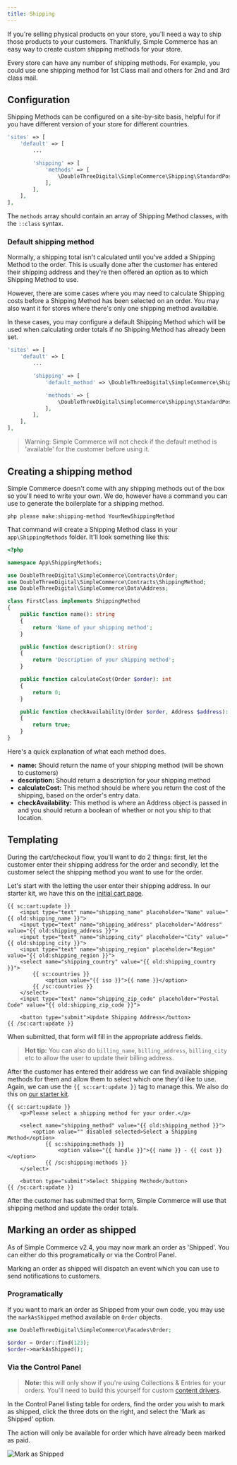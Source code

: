 ```yaml
---
title: Shipping
---
```


If you're selling physical products on your store, you'll need a way to ship those products to your customers. Thankfully, Simple Commerce has an easy way to create custom shipping methods for your store.

Every store can have any number of shipping methods. For example, you could use one shipping method for 1st Class mail and others for 2nd and 3rd class mail.

## Configuration

Shipping Methods can be configured on a site-by-site basis, helpful for if you have different version of your store for different countries.

```php
'sites' => [
    'default' => [
        ...

        'shipping' => [
            'methods' => [
                \DoubleThreeDigital\SimpleCommerce\Shipping\StandardPost::class,
            ],
        ],
    ],
],
```

The `methods` array should contain an array of Shipping Method classes, with the `::class` syntax.

### Default shipping method

Normally, a shipping total isn't calculated until you've added a Shipping Method to the order. This is usually done after the customer has entered their shipping address and they're then offered an option as to which Shipping Method to use.

However, there are some cases where you may need to calculate Shipping costs before a Shipping Method has been selected on an order. You may also want it for stores where there's only one shipping method available.

In these cases, you may configure a default Shipping Method which will be used when calculating order totals if no Shipping Method has already been set.

```php
'sites' => [
    'default' => [
        ...

        'shipping' => [
            'default_method' => \DoubleThreeDigital\SimpleCommerce\Shipping\StandardPost::class,

            'methods' => [
                \DoubleThreeDigital\SimpleCommerce\Shipping\StandardPost::class,
            ],
        ],
    ],
],
```

> Warning: Simple Commerce will not check if the default method is 'available' for the customer before using it.

## Creating a shipping method

Simple Commerce doesn't come with any shipping methods out of the box so you'll need to write your own. We do, however have a command you can use to generate the boilerplate for a shipping method.

```
php please make:shipping-method YourNewShippingMethod
```

That command will create a Shipping Method class in your `app\ShippingMethods` folder. It'll look something like this:

```php
<?php

namespace App\ShippingMethods;

use DoubleThreeDigital\SimpleCommerce\Contracts\Order;
use DoubleThreeDigital\SimpleCommerce\Contracts\ShippingMethod;
use DoubleThreeDigital\SimpleCommerce\Data\Address;

class FirstClass implements ShippingMethod
{
    public function name(): string
    {
        return 'Name of your shipping method';
    }

    public function description(): string
    {
        return 'Description of your shipping method';
    }

    public function calculateCost(Order $order): int
    {
        return 0;
    }

    public function checkAvailability(Order $order, Address $address): bool
    {
        return true;
    }
}
```

Here's a quick explanation of what each method does.

- **name:** Should return the name of your shipping method (will be shown to customers)
- **description:** Should return a description for your shipping method
- **calculateCost:** This method should be where you return the cost of the shipping, based on the order's entry data.
- **checkAvailability:** This method is where an Address object is passed in and you should return a boolean of whether or not you ship to that location.

## Templating

During the cart/checkout flow, you'll want to do 2 things: first, let the customer enter their shipping address for the order and secondly, let the customer select the shipping method you want to use for the order.

Let's start with the letting the user enter their shipping address. In our starter kit, we have this on the [initial cart page](https://github.com/doublethreedigital/sc-starter-kit/blob/master/resources/views/cart.antlers.html).

```antlers
{{ sc:cart:update }}
    <input type="text" name="shipping_name" placeholder="Name" value="{{ old:shipping_name }}">
    <input type="text" name="shipping_address" placeholder="Address" value="{{ old:shipping_address }}">
    <input type="text" name="shipping_city" placeholder="City" value="{{ old:shipping_city }}">
    <input type="text" name="shipping_region" placeholder="Region" value="{{ old:shipping_region }}">
    <select name="shipping_country" value="{{ old:shipping_country }}">
        {{ sc:countries }}
            <option value="{{ iso }}">{{ name }}</option>
        {{ /sc:countries }}
    </select>
    <input type="text" name="shipping_zip_code" placeholder="Postal Code" value="{{ old:shipping_zip_code }}">

    <button type="submit">Update Shipping Address</button>
{{ /sc:cart:update }}
```

When submitted, that form will fill in the appropriate address fields.

> **Hot tip:** You can also do `billing_name`, `billing_address`, `billing_city` etc to allow the user to update their billing address.

After the customer has entered their address we can find available shipping methods for them and allow them to select which one they'd like to use. Again, we can use the `{{ sc:cart:update }}` tag to manage this. We also do this on [our starter kit](https://github.com/doublethreedigital/sc-starter-kit/blob/master/resources/views/checkout/shipping.antlers.html).

```antlers
{{ sc:cart:update }}
    <p>Please select a shipping method for your order.</p>

    <select name="shipping_method" value="{{ old:shipping_method }}">
        <option value="" disabled selected>Select a Shipping Method</option>
            {{ sc:shipping:methods }}
                <option value="{{ handle }}">{{ name }} - {{ cost }}</option>
            {{ /sc:shipping:methods }}
    </select>

    <button type="submit">Select Shipping Method</button>
{{ /sc:cart:update }}
```

After the customer has submitted that form, Simple Commerce will use that shipping method and update the order totals.

## Marking an order as shipped

As of Simple Commerce v2.4, you may now mark an order as 'Shipped'. You can either do this programatically or via the Control Panel.

Marking an order as shipped will dispatch an event which you can use to send notifications to customers.

### Programatically

If you want to mark an order as Shipped from your own code, you may use the `markAsShipped` method available on `Order` objects.

```php
use DoubleThreeDigital\SimpleCommerce\Facades\Order;

$order = Order::find(123);
$order->markAsShipped();
```

### Via the Control Panel

> **Note:** this will only show if you're using Collections & Entries for your orders. You'll need to build this yourself for custom [content drivers](/extending/content-drivers).

In the Control Panel listing table for orders, find the order you wish to mark as shipped, click the three dots on the right, and select the 'Mark as Shipped' option.

The action will only be available for order which have already been marked as paid.

![Mark as Shipped](/img/simple-commerce/mark-as-shipped.png)
